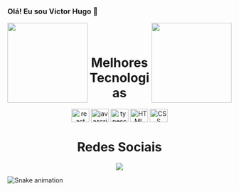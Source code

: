 ### Olá! Eu sou Victor Hugo 👋

<div>
<img align="left" height="180em" src="https://github-readme-stats.vercel.app/api?username=VictorCDev&theme=dracula&show_icons=true"/>
<img align="right" height="180em" src="https://github-readme-stats.vercel.app/api/top-langs/?username=VictorCDev&layout=compact&langs_count=16&theme=dracula"/>
  <br>
</div>

<div align="center">
  <div style="display: inline_block"><br>
    <h1 align="center">Melhores Tecnologias</h1>
      <img align="center" alt="react" height="30" width="40" src="https://cdn.jsdelivr.net/gh/devicons/devicon/icons/react/react-original.svg"/>
      <img align="center" alt="javascript" height="30" width="40" src="https://cdn.jsdelivr.net/gh/devicons/devicon/icons/javascript/javascript-original.svg"/>
      <img align="center" alt="typescript" height="30" width="40" src="https://cdn.jsdelivr.net/gh/devicons/devicon/icons/typescript/typescript-original.svg"/>    
      <img align="center" alt="HTML" height="30" width="40" src="https://cdn.jsdelivr.net/gh/devicons/devicon/icons/html5/html5-original.svg"/>
      <img align="center" alt="CSS" height="30" width="40" src="https://cdn.jsdelivr.net/gh/devicons/devicon/icons/css3/css3-original.svg"/>
  </div>
</div>

##

<div align="center">
  <h1 align="center">Redes Sociais</h1>
  <a href="https://www.linkedin.com/in/victor-hugo-0326b5b7/" target="_blank"><img src="https://img.shields.io/badge/LinkedIn-0077B5?style=for-the-badge&logo=linkedin&logoColor=white" target="_blank"></a>
</div>

![Snake animation](https://github.com/VictorCDev/VictorCDev/blob/output/github-contribution-grid-snake.svg)
